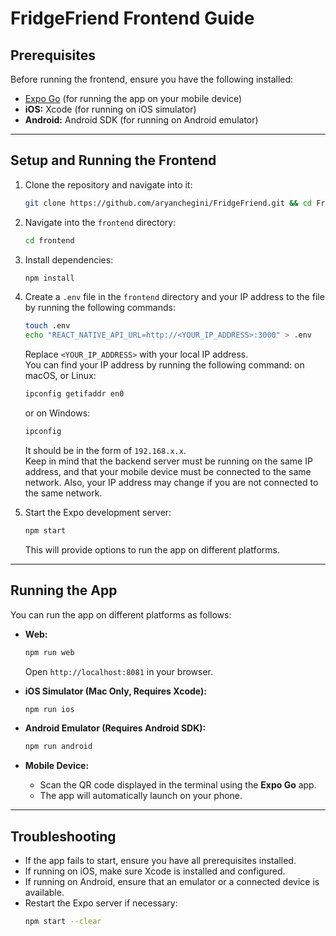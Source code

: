 # FridgeFriend Frontend Guide

## Prerequisites

Before running the frontend, ensure you have the following installed:


- [Expo Go](https://expo.dev/client) (for running the app on your mobile device)
- **iOS:** Xcode (for running on iOS simulator)
- **Android:** Android SDK (for running on Android emulator)

---

## Setup and Running the Frontend

1. Clone the repository and navigate into it:
   ```sh
   git clone https://github.com/aryanchegini/FridgeFriend.git && cd FridgeFriend
   ```

2. Navigate into the `frontend` directory:
   ```sh
   cd frontend
   ```

3. Install dependencies:
   ```sh
   npm install
   ```

4. Create a `.env` file in the `frontend` directory and your IP address to the file by running the following commands:
    ```sh
    touch .env
    echo "REACT_NATIVE_API_URL=http://<YOUR_IP_ADDRESS>:3000" > .env
    ```
  
    Replace `<YOUR_IP_ADDRESS>` with your local IP address.
    <br>
    You can find your IP address by running the following command:
    on macOS, or Linux:
    ```sh
    ipconfig getifaddr en0
    ```
    or on Windows:
    ```sh
    ipconfig
    ```
    It should be in the form of `192.168.x.x`.
    <br>
    Keep in mind that the backend server must be running on the same IP address, and that your mobile device must be connected to the same network. Also, your IP address may change if you are not connected to the same network.

5. Start the Expo development server:
   ```sh
   npm start
   ```

   This will provide options to run the app on different platforms.

---

## Running the App

You can run the app on different platforms as follows:

- **Web:**
  ```sh
  npm run web
  ```
  Open `http://localhost:8081` in your browser.

- **iOS Simulator (Mac Only, Requires Xcode):**
  ```sh
  npm run ios
  ```

- **Android Emulator (Requires Android SDK):**
  ```sh
  npm run android
  ```

- **Mobile Device:**
  - Scan the QR code displayed in the terminal using the **Expo Go** app.
  - The app will automatically launch on your phone.

---

## Troubleshooting

- If the app fails to start, ensure you have all prerequisites installed.
- If running on iOS, make sure Xcode is installed and configured.
- If running on Android, ensure that an emulator or a connected device is available.
- Restart the Expo server if necessary:
  ```sh
  npm start --clear
  
